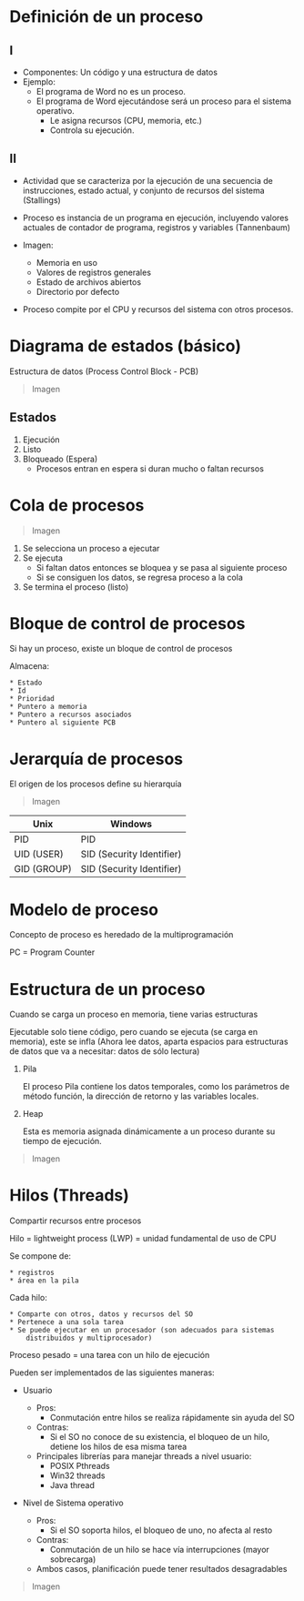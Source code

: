 # Definición de un proceso

## I

- Componentes: Un código y una estructura de datos
- Ejemplo:
  - El programa de Word no es un proceso.
  - El programa de Word ejecutándose será un proceso para el sistema operativo.
    - Le asigna recursos (CPU, memoria, etc.)
    - Controla su ejecución.

## II

- Actividad que se caracteriza por la ejecución de una secuencia de
  instrucciones, estado actual, y conjunto de recursos del sistema (Stallings)

- Proceso es instancia de un programa en ejecución, incluyendo valores actuales
  de contador de programa, registros y variables (Tannenbaum)

- Imagen:

  - Memoria en uso
  - Valores de registros generales
  - Estado de archivos abiertos
  - Directorio por defecto

- Proceso compite por el CPU y recursos del sistema con otros procesos.

# Diagrama de estados (básico)

Estructura de datos (Process Control Block - PCB)

> Imagen

## Estados

1.  Ejecución
2.  Listo
3.  Bloqueado (Espera)
    - Procesos entran en espera si duran mucho o faltan recursos

# Cola de procesos

> Imagen

1.  Se selecciona un proceso a ejecutar
2.  Se ejecuta
    - Si faltan datos entonces se bloquea y se pasa al siguiente proceso
    - Si se consiguen los datos, se regresa proceso a la cola
3.  Se termina el proceso (listo)

# Bloque de control de procesos

Si hay un proceso, existe un bloque de control de procesos

Almacena:

    * Estado
    * Id
    * Prioridad
    * Puntero a memoria
    * Puntero a recursos asociados
    * Puntero al siguiente PCB

# Jerarquía de procesos

El origen de los procesos define su hierarquía

> Imagen

| Unix        | Windows                   |
| ----------- | ------------------------- |
| PID         | PID                       |
| UID (USER)  | SID (Security Identifier) |
| GID (GROUP) | SID (Security Identifier) |

# Modelo de proceso

Concepto de proceso es heredado de la multiprogramación

PC = Program Counter

# Estructura de un proceso

Cuando se carga un proceso en memoria, tiene varias estructuras

Ejecutable solo tiene código, pero cuando se ejecuta (se carga en memoria),
este se infla (Ahora lee datos, aparta espacios para estructuras de datos que
va a necesitar: datos de sólo lectura)

1.  Pila

    El proceso Pila contiene los datos temporales, como los parámetros de método
    función, la dirección de retorno y las variables locales.

2.  Heap

    Esta es memoria asignada dinámicamente a un proceso durante su tiempo de ejecución.

> Imagen

# Hilos (Threads)

Compartir recursos entre procesos

Hilo = lightweight process (LWP) = unidad fundamental de uso de CPU

Se compone de:

    * registros
    * área en la pila

Cada hilo:

    * Comparte con otros, datos y recursos del SO
    * Pertenece a una sola tarea
    * Se puede ejecutar en un procesador (son adecuados para sistemas
        distribuidos y multiprocesador)

Proceso pesado = una tarea con un hilo de ejecución

Pueden ser implementados de las siguientes maneras:

- Usuario

  - Pros:
    - Conmutación entre hilos se realiza rápidamente sin ayuda del SO
  - Contras:
    - Si el SO no conoce de su existencia, el bloqueo de un hilo, detiene
      los hilos de esa misma tarea
  - Principales librerías para manejar threads a nivel usuario:
    - POSIX Pthreads
    - Win32 threads
    - Java thread

- Nivel de Sistema operativo
  - Pros:
    - Si el SO soporta hilos, el bloqueo de uno, no afecta al resto
  - Contras:
    - Conmutación de un hilo se hace vía interrupciones (mayor sobrecarga)
  - Ambos casos, planificación puede tener resultados desagradables

> Imagen
